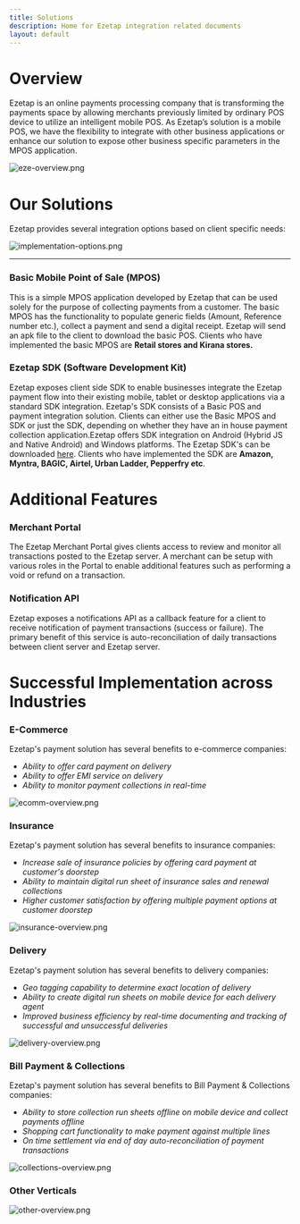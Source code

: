 ```yaml
---
title: Solutions
description: Home for Ezetap integration related documents
layout: default
---
```




# Overview

Ezetap is an online payments processing company that is transforming the
payments space by allowing merchants previously limited by ordinary POS device
to utilize an intelligent mobile POS. As Ezetap’s solution is a mobile POS, we
have the flexibility to integrate with other business applications or enhance
our solution to expose other business specific parameters in the MPOS
application.

![eze-overview.png]({{site.baseurl}}/images/eze-overview.png)


# Our Solutions

Ezetap provides several integration options based on client specific needs:


![implementation-options.png]({{site.baseurl}}/images/Implementation-options.png)

---

### Basic Mobile Point of Sale (MPOS)
This is a simple MPOS application developed by Ezetap that can be used solely for the purpose of collecting payments from a customer. The basic MPOS has the functionality to populate generic fields (Amount, Reference number etc.), collect a payment and send a digital receipt. Ezetap will send an apk file to the client to download the basic POS. Clients who have implemented the basic MPOS are **Retail stores and Kirana stores.**

### Ezetap SDK (Software Development Kit)
Ezetap exposes client side SDK to enable businesses integrate the Ezetap payment flow into their existing mobile, tablet or desktop applications via a standard SDK integration. Ezetap's SDK consists of a Basic POS and payment integration solution. Clients can either use the Basic MPOS and SDK or just the SDK, depending on whether they have an in house payment collection application.Ezetap offers SDK integration on Android (Hybrid JS and Native Android) and Windows platforms. The Ezetap SDK's can be downloaded [here](http://docs.ezetap.com). Clients who have implemented the SDK are **Amazon, Myntra, BAGIC, Airtel, Urban Ladder, Pepperfry etc**. 


# Additional Features

### Merchant Portal
The Ezetap Merchant Portal gives clients access to review and monitor all transactions posted to the Ezetap server. A merchant can be setup with various roles in the Portal to enable additional features such as performing a void or refund on a transaction. 

### Notification API
Ezetap exposes a notifications API as a callback feature for a client to receive notification of payment transactions (success or failure). The primary benefit of this service is auto-reconciliation of daily transactions between client server and Ezetap server.


# Successful Implementation across Industries

### E-Commerce
Ezetap's payment solution has several benefits to e-commerce companies:


- *Ability to offer card payment on delivery*
- *Ability to offer EMI service on delivery*
- *Ability to monitor payment collections in real-time*
 
![ecomm-overview.png]({{site.baseurl}}/images/ecomm-overview.png)

### Insurance
Ezetap's payment solution has several benefits to insurance companies:

- *Increase sale of insurance policies by offering card payment at customer's doorstep*
- *Ability to maintain digital run sheet of insurance sales and renewal collections*
- *Higher customer satisfaction by offering multiple payment options at customer doorstep* 

![insurance-overview.png]({{site.baseurl}}/images/insurance-overview.png)

### Delivery
Ezetap's payment solution has several benefits to delivery companies:

- *Geo tagging capability to determine exact location of delivery*
- *Ability to create digital run sheets on mobile device for each delivery agent*
- *Improved business efficiency by real-time documenting and tracking of successful and unsuccessful deliveries*
 
![delivery-overview.png]({{site.baseurl}}/images/delivery-overview.png)


### Bill Payment & Collections
Ezetap's payment solution has several benefits to Bill Payment & Collections companies:

- *Ability to store collection run sheets offline on mobile device and collect payments offline*
- *Shopping cart functionality to make payment against multiple lines*
- *On time settlement via end of day auto-reconciliation of payment transactions*

![collections-overview.png]({{site.baseurl}}/images/collections-overview.png)


### Other Verticals
  
![other-overview.png]({{site.baseurl}}/images/other-overview.png)